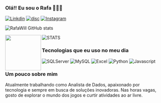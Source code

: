 ### Olá!! Eu sou o Rafa ✌🏾👻

[![Linkdin](https://img.shields.io/badge/LinkedIn-0077B5?style=for-the-badge&logo=linkedin&logoColor=white)](https://www.linkedin.com/in/rafael-willian-de-oliveira-7a7954103/)
[![disc](https://img.shields.io/badge/Discord-7289DA?style=for-the-badge&logo=discord&logoColor=white)](Hipercalóri#7402)
[![Instagram](https://img.shields.io/badge/Instagram-E4405F?style=for-the-badge&logo=instagram&logoColor=white)](https://www.instagram.com/rafawill27/)



![RafaWill GitHub stats](https://github-readme-stats.vercel.app/api?username=RafaelWillianO&show_icons=true&theme=cobalt) 

![STATS](https://github-readme-stats.vercel.app/api/top-langs?username=RafaelWillianO&locale=en&hide_title=false&layout=compact&card_width=290&langs_count=5&theme=cobalt&hide_border=false)  </div>   <img align="Left" height="115" src="https://i0.wp.com/cubovelocidade.com.br/wp-content/uploads/2020/06/source.gif"  />



### Tecnologias que eu uso no meu dia 


![SQLServer](	https://img.shields.io/badge/Microsoft_SQL_Server-CC2927?style=for-the-badge&logo=microsoft-sql-server&logoColor=white)
![MySQL](https://img.shields.io/badge/MySQL-00000F?style=for-the-badge&logo=mysql&logoColor=white)
![Excel](	https://img.shields.io/badge/Microsoft_Excel-217346?style=for-the-badge&logo=microsoft-excel&logoColor=white)
![Python](	https://img.shields.io/badge/Python-3776AB?style=for-the-badge&logo=python&logoColor=white)
![Javascript](https://img.shields.io/badge/JavaScript-F7DF1E?style=for-the-badge&logo=javascript&logoColor=black)


### Um pouco sobre mim

Atualmente trabalhando como Analista de Dados, apaixonado por tecnologia e sempre em busca de soluções inovadoras. Nas horas vagas, gosto de explorar o mundo dos jogos e curtir atividades ao ar livre.

